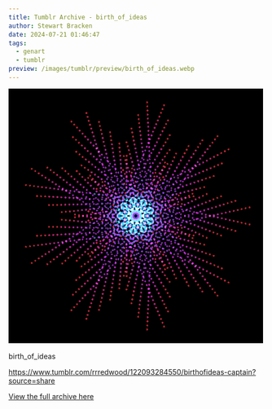 ```yaml
---
title: Tumblr Archive - birth_of_ideas
author: Stewart Bracken
date: 2024-07-21 01:46:47
tags:
  - genart
  - tumblr
preview: /images/tumblr/preview/birth_of_ideas.webp
---
```


![birth_of_ideas](/images/tumblr/birth_of_ideas.webp)

birth_of_ideas

https://www.tumblr.com/rrredwood/122093284550/birthofideas-captain?source=share

[View the full archive here](https://www.tumblr.com/rrredwood)